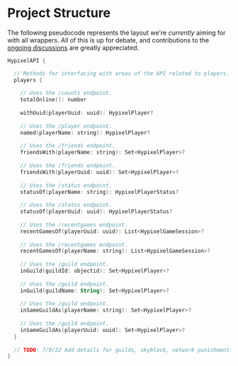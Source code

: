 # Project Structure

The following pseudocode represents the layout we're *currently* aiming for with all wrappers. All of this is up for debate, and contributions to the [ongoing discussions](https://github.com/hypixelapiwrapper/specification/discussions) are greatly appreciated.

```kotlin
HypixelAPI {

  // Methods for interfacing with areas of the API related to players.
  players {
  
    // Uses the /counts endpoint.
    totalOnline(): number
    
    withUuid(playerUuid: uuid): HypixelPlayer?
    
    // Uses the /player endpoint.
    named(playerName: string): HypixelPlayer?
    
    // Uses the /friends endpoint.
    friendsWith(playerName: string): Set<HypixelPlayer>?
    
    // Uses the /friends endpoint.
    friendsWith(playerUuid: uuid): Set<HypixelPlayer>?
    
    // Uses the /status endpoint.
    statusOf(playerName: string): HypixelPlayerStatus?
    
    // Uses the /status endpoint.
    statusOf(playerUuid: uuid): HypixelPlayerStatus?
    
    // Uses the /recentgames endpoint.
    recentGamesOf(playerUuid: uuid): List<HypixelGameSession>?
    
    // Uses the /recentgames endpoint.
    recentGamesOf(playerName: string): List<HypixelGameSession>?
    
    // Uses the /guild endpoint.
    inGuild(guildId: objectid): Set<HypixelPlayer>?
    
    // Uses the /guild endpoint.
    inGuild(guildName: String): Set<HypixelPlayer>?
    
    // Uses the /guild endpoint.
    inSameGuildAs(playerName: string): Set<HypixelPlayer>?
    
    // Uses the /guild endpoint.
    inSameGuildAs(playerUuid: uuid): Set<HypixelPlayer>?
  }
  
  // TODO: 7/9/22 Add details for guilds, skyblock, network punishments, leaderboards, boosters, etc.
}
```

